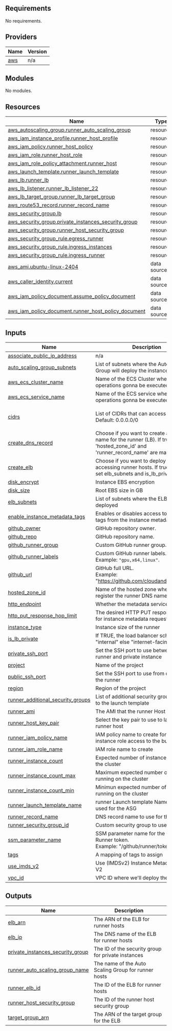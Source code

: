 <!-- BEGIN_TF_DOCS -->
## Requirements

No requirements.

## Providers

| Name | Version |
|------|---------|
| <a name="provider_aws"></a> [aws](#provider\_aws) | n/a |

## Modules

No modules.

## Resources

| Name | Type |
|------|------|
| [aws_autoscaling_group.runner_auto_scaling_group](https://registry.terraform.io/providers/hashicorp/aws/latest/docs/resources/autoscaling_group) | resource |
| [aws_iam_instance_profile.runner_host_profile](https://registry.terraform.io/providers/hashicorp/aws/latest/docs/resources/iam_instance_profile) | resource |
| [aws_iam_policy.runner_host_policy](https://registry.terraform.io/providers/hashicorp/aws/latest/docs/resources/iam_policy) | resource |
| [aws_iam_role.runner_host_role](https://registry.terraform.io/providers/hashicorp/aws/latest/docs/resources/iam_role) | resource |
| [aws_iam_role_policy_attachment.runner_host](https://registry.terraform.io/providers/hashicorp/aws/latest/docs/resources/iam_role_policy_attachment) | resource |
| [aws_launch_template.runner_launch_template](https://registry.terraform.io/providers/hashicorp/aws/latest/docs/resources/launch_template) | resource |
| [aws_lb.runner_lb](https://registry.terraform.io/providers/hashicorp/aws/latest/docs/resources/lb) | resource |
| [aws_lb_listener.runner_lb_listener_22](https://registry.terraform.io/providers/hashicorp/aws/latest/docs/resources/lb_listener) | resource |
| [aws_lb_target_group.runner_lb_target_group](https://registry.terraform.io/providers/hashicorp/aws/latest/docs/resources/lb_target_group) | resource |
| [aws_route53_record.runner_record_name](https://registry.terraform.io/providers/hashicorp/aws/latest/docs/resources/route53_record) | resource |
| [aws_security_group.lb](https://registry.terraform.io/providers/hashicorp/aws/latest/docs/resources/security_group) | resource |
| [aws_security_group.private_instances_security_group](https://registry.terraform.io/providers/hashicorp/aws/latest/docs/resources/security_group) | resource |
| [aws_security_group.runner_host_security_group](https://registry.terraform.io/providers/hashicorp/aws/latest/docs/resources/security_group) | resource |
| [aws_security_group_rule.egress_runner](https://registry.terraform.io/providers/hashicorp/aws/latest/docs/resources/security_group_rule) | resource |
| [aws_security_group_rule.ingress_instances](https://registry.terraform.io/providers/hashicorp/aws/latest/docs/resources/security_group_rule) | resource |
| [aws_security_group_rule.ingress_runner](https://registry.terraform.io/providers/hashicorp/aws/latest/docs/resources/security_group_rule) | resource |
| [aws_ami.ubuntu-linux-2404](https://registry.terraform.io/providers/hashicorp/aws/latest/docs/data-sources/ami) | data source |
| [aws_caller_identity.current](https://registry.terraform.io/providers/hashicorp/aws/latest/docs/data-sources/caller_identity) | data source |
| [aws_iam_policy_document.assume_policy_document](https://registry.terraform.io/providers/hashicorp/aws/latest/docs/data-sources/iam_policy_document) | data source |
| [aws_iam_policy_document.runner_host_policy_document](https://registry.terraform.io/providers/hashicorp/aws/latest/docs/data-sources/iam_policy_document) | data source |

## Inputs

| Name | Description | Type | Default | Required |
|------|-------------|------|---------|:--------:|
| <a name="input_associate_public_ip_address"></a> [associate\_public\_ip\_address](#input\_associate\_public\_ip\_address) | n/a | `bool` | `true` | no |
| <a name="input_auto_scaling_group_subnets"></a> [auto\_scaling\_group\_subnets](#input\_auto\_scaling\_group\_subnets) | List of subnets where the Auto Scaling Group will deploy the instances | `list(string)` | n/a | yes |
| <a name="input_aws_ecs_cluster_name"></a> [aws\_ecs\_cluster\_name](#input\_aws\_ecs\_cluster\_name) | Name of the ECS Cluster where the operations gonna be executed | `string` | `""` | no |
| <a name="input_aws_ecs_service_name"></a> [aws\_ecs\_service\_name](#input\_aws\_ecs\_service\_name) | Name of the ECS service where the operations gonna be executed | `string` | `""` | no |
| <a name="input_cidrs"></a> [cidrs](#input\_cidrs) | List of CIDRs that can access the runner. Default: 0.0.0.0/0 | `list(string)` | <pre>[<br/>  "0.0.0.0/0"<br/>]</pre> | no |
| <a name="input_create_dns_record"></a> [create\_dns\_record](#input\_create\_dns\_record) | Choose if you want to create a record name for the runner (LB). If true, 'hosted\_zone\_id' and 'runner\_record\_name' are mandatory | `bool` | n/a | yes |
| <a name="input_create_elb"></a> [create\_elb](#input\_create\_elb) | Choose if you want to deploy an ELB for accessing runner hosts. If true, you must set elb\_subnets and is\_lb\_private | `bool` | `true` | no |
| <a name="input_disk_encrypt"></a> [disk\_encrypt](#input\_disk\_encrypt) | Instance EBS encryption | `bool` | `true` | no |
| <a name="input_disk_size"></a> [disk\_size](#input\_disk\_size) | Root EBS size in GB | `number` | `100` | no |
| <a name="input_elb_subnets"></a> [elb\_subnets](#input\_elb\_subnets) | List of subnets where the ELB will be deployed | `list(string)` | `[]` | no |
| <a name="input_enable_instance_metadata_tags"></a> [enable\_instance\_metadata\_tags](#input\_enable\_instance\_metadata\_tags) | Enables or disables access to instance tags from the instance metadata service | `bool` | `false` | no |
| <a name="input_github_owner"></a> [github\_owner](#input\_github\_owner) | GitHub repository owner. | `string` | `""` | no |
| <a name="input_github_repo"></a> [github\_repo](#input\_github\_repo) | GitHub repository name. | `string` | `""` | no |
| <a name="input_github_runner_group"></a> [github\_runner\_group](#input\_github\_runner\_group) | Custom GitHub runner group. | `string` | `""` | no |
| <a name="input_github_runner_labels"></a> [github\_runner\_labels](#input\_github\_runner\_labels) | Custom GitHub runner labels. <br>Example: `"gpu,x64,linux"`. | `string` | `""` | no |
| <a name="input_github_url"></a> [github\_url](#input\_github\_url) | GitHub full URL.<br>Example: "https://github.com/cloudandthings/repo". | `string` | `""` | no |
| <a name="input_hosted_zone_id"></a> [hosted\_zone\_id](#input\_hosted\_zone\_id) | Name of the hosted zone where we'll register the runner DNS name | `string` | `""` | no |
| <a name="input_http_endpoint"></a> [http\_endpoint](#input\_http\_endpoint) | Whether the metadata service is available | `bool` | `true` | no |
| <a name="input_http_put_response_hop_limit"></a> [http\_put\_response\_hop\_limit](#input\_http\_put\_response\_hop\_limit) | The desired HTTP PUT response hop limit for instance metadata requests | `number` | `1` | no |
| <a name="input_instance_type"></a> [instance\_type](#input\_instance\_type) | Instance size of the runner | `string` | `"t3.nano"` | no |
| <a name="input_is_lb_private"></a> [is\_lb\_private](#input\_is\_lb\_private) | If TRUE, the load balancer scheme will be "internal" else "internet-facing" | `bool` | `null` | no |
| <a name="input_private_ssh_port"></a> [private\_ssh\_port](#input\_private\_ssh\_port) | Set the SSH port to use between the runner and private instance | `number` | `22` | no |
| <a name="input_project"></a> [project](#input\_project) | Name of the project | `string` | `"surepay"` | no |
| <a name="input_public_ssh_port"></a> [public\_ssh\_port](#input\_public\_ssh\_port) | Set the SSH port to use from desktop to the runner | `number` | `22` | no |
| <a name="input_region"></a> [region](#input\_region) | Region of the project | `string` | n/a | yes |
| <a name="input_runner_additional_security_groups"></a> [runner\_additional\_security\_groups](#input\_runner\_additional\_security\_groups) | List of additional security groups to attach to the launch template | `list(string)` | `[]` | no |
| <a name="input_runner_ami"></a> [runner\_ami](#input\_runner\_ami) | The AMI that the runner Host will use. | `string` | `""` | no |
| <a name="input_runner_host_key_pair"></a> [runner\_host\_key\_pair](#input\_runner\_host\_key\_pair) | Select the key pair to use to launch the runner host | `string` | n/a | yes |
| <a name="input_runner_iam_policy_name"></a> [runner\_iam\_policy\_name](#input\_runner\_iam\_policy\_name) | IAM policy name to create for granting the instance role access to the bucket | `string` | `"runnerHost"` | no |
| <a name="input_runner_iam_role_name"></a> [runner\_iam\_role\_name](#input\_runner\_iam\_role\_name) | IAM role name to create | `string` | `"runnerRole"` | no |
| <a name="input_runner_instance_count"></a> [runner\_instance\_count](#input\_runner\_instance\_count) | Expected number of instances running on the cluster | `number` | `1` | no |
| <a name="input_runner_instance_count_max"></a> [runner\_instance\_count\_max](#input\_runner\_instance\_count\_max) | Maximum expected number of instances running on the cluster | `number` | `3` | no |
| <a name="input_runner_instance_count_min"></a> [runner\_instance\_count\_min](#input\_runner\_instance\_count\_min) | Minimun expected number of instances running on the cluster | `number` | `1` | no |
| <a name="input_runner_launch_template_name"></a> [runner\_launch\_template\_name](#input\_runner\_launch\_template\_name) | runner Launch template Name, will also be used for the ASG | `string` | `"runner-lt"` | no |
| <a name="input_runner_record_name"></a> [runner\_record\_name](#input\_runner\_record\_name) | DNS record name to use for the runner | `string` | `""` | no |
| <a name="input_runner_security_group_id"></a> [runner\_security\_group\_id](#input\_runner\_security\_group\_id) | Custom security group to use | `string` | `""` | no |
| <a name="input_ssm_parameter_name"></a> [ssm\_parameter\_name](#input\_ssm\_parameter\_name) | SSM parameter name for the GitHub Runner token.<br>Example: "/github/runner/token". | `string` | `""` | no |
| <a name="input_tags"></a> [tags](#input\_tags) | A mapping of tags to assign | `map(string)` | `{}` | no |
| <a name="input_use_imds_v2"></a> [use\_imds\_v2](#input\_use\_imds\_v2) | Use (IMDSv2) Instance Metadata Service V2 | `bool` | `false` | no |
| <a name="input_vpc_id"></a> [vpc\_id](#input\_vpc\_id) | VPC ID where we'll deploy the runner | `string` | n/a | yes |

## Outputs

| Name | Description |
|------|-------------|
| <a name="output_elb_arn"></a> [elb\_arn](#output\_elb\_arn) | The ARN of the ELB for runner hosts |
| <a name="output_elb_ip"></a> [elb\_ip](#output\_elb\_ip) | The DNS name of the ELB for runner hosts |
| <a name="output_private_instances_security_group"></a> [private\_instances\_security\_group](#output\_private\_instances\_security\_group) | The ID of the security group for private instances |
| <a name="output_runner_auto_scaling_group_name"></a> [runner\_auto\_scaling\_group\_name](#output\_runner\_auto\_scaling\_group\_name) | The name of the Auto Scaling Group for runner hosts |
| <a name="output_runner_elb_id"></a> [runner\_elb\_id](#output\_runner\_elb\_id) | The ID of the ELB for runner hosts |
| <a name="output_runner_host_security_group"></a> [runner\_host\_security\_group](#output\_runner\_host\_security\_group) | The ID of the runner host security group |
| <a name="output_target_group_arn"></a> [target\_group\_arn](#output\_target\_group\_arn) | The ARN of the target group for the ELB |
<!-- END_TF_DOCS -->